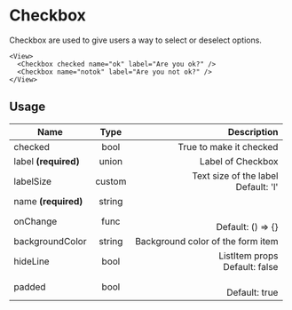<!-- 
This is an auto-generated markdown. 
You can change it in "src/molecules/Checkbox.jsx" and run build:docs to update this file.
-->
# Checkbox
Checkbox are used to give users a way to select or deselect options.

```example
<View>
  <Checkbox checked name="ok" label="Are you ok?" />
  <Checkbox name="notok" label="Are you not ok?" />
</View>
```
## Usage
| Name        | Type           | Description  |
| ----------- |:--------------:| ------------:|
|checked|bool|True to make it checked
|label **(required)**|union|Label of Checkbox
|labelSize|custom|Text size of the label<br>Default: 'l'
|name **(required)**|string|
|onChange|func|<br>Default: () => {}
|backgroundColor|string|Background color of the form item
|hideLine|bool|ListItem props<br>Default: false
|padded|bool|<br>Default: true
